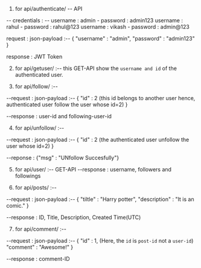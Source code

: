 

1. for api/authenticate/ -- API 

-- credentials : --
username : admin   -  password : admin123
username : rahul   -  password : rahul@123
username : vikash  -  password : admin@123

request : json-payload :-- 
{
    "username" : "admin",
    "password" : "admin123"
}

response : JWT Token

2. for api/getuser/ :-- this GET-API show the `username and id` of the authenticated user.

3. for api/follow/ :--

--request : json-payload :--
{
    "id" : 2 (this id belongs to another user hence, authenticated user follow the user whose id=2)
}

--response : user-id and following-user-id

4. for api/unfollow/ :--

--request : json-payload :--
{
    "id" : 2 (the authenticated user unfollow the user whose id=2) 
}

--reponse : {"msg" : "UNfollow Succesfully"}

5. for api/user/ :-- GET-API
--response : username, followers and followings

6. for api/posts/ :--

--request : json-payload :--
{
    "tiltle" : "Harry potter",
    "description" : "It is an comic."
}

--response : ID, Title, Description, Created Time(UTC)

7. for api/comment/ :--

--request : json-payload :--
{
    "id" : 1, (Here, the `id` is `post-id` not a `user-id`)
    "comment" : "Awesome!"
}

--response : comment-ID
